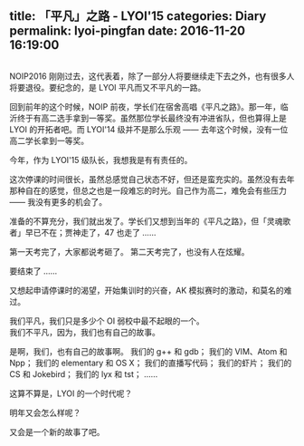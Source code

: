 title: 「平凡」之路 - LYOI'15
categories: Diary
permalink: lyoi-pingfan
date: 2016-11-20 16:19:00
---

<div style="width: 100%; text-align: center; ">
<div id="aplayer" class="aplayer" style="width: 100%; max-width: 550px; text-align: left; display: inline-block; background: #fff; "></div>
</div>
<style>
.post .post-content .aplayer {
	margin-top: 20px;
}
</style>
<script>
var ap = new APlayer({
    element: document.getElementById('aplayer'),
    narrow: false,
    autoplay: false,
    showlrc: 3,
    mutex: true,
    theme: '#615754',
    music: {
        title: '平凡之路',
        author: '朴树',
        url: 'https://dn-menci.qbox.me/music/pfzl.ogg',
        pic: 'https://dn-menci.qbox.me/music/pfzl.jpg',
        lrc: '/lyoi-pingfan/pfzl.lrc'
    }
});
</script>

NOIP2016 刚刚过去，这代表着，除了一部分人将要继续走下去之外，也有很多人将要退役。要纪念的，是 LYOI 平凡而又不平凡的一路。

<!-- more -->

回到前年的这个时候，NOIP 前夜，学长们在宿舍高唱《平凡之路》。那一年，临沂终于有高二选手拿到一等奖。虽然那位学长最终没有冲进省队，但也算得上是 LYOI 的开拓者吧。而 LYOI'14 级并不是那么乐观 —— 去年这个时候，没有一位高二学长拿到一等奖。

今年，作为 LYOI'15 级队长，我想我是有有责任的。

这次停课的时间很长，虽然总感觉自己状态不好，但还是蛮充实的。虽然没有去年那种自在的感觉，但总之也是一段难忘的时光。自己作为高二，难免会有些压力 —— 我没有更多的机会了。

准备的不算充分，我们就出发了。学长们又想到当年的《平凡之路》，但「灵魂歌者」早已不在；贾神走了，47 也走了 ……

第一天考完了，大家都说考砸了。
第二天考完了，也没有人在炫耀。

要结束了 ……

又想起申请停课时的渴望，开始集训时的兴奋，AK 模拟赛时的激动，和莫名的难过。

我们平凡，我们只是多少个 OI 弱校中最不起眼的一个。  
我们不平凡，因为，我们也有自己的故事。

是啊，我们，也有自己的故事啊。
我们的 g++ 和 gdb；
我们的 VIM、Atom 和 Npp；
我们的 elementary 和 OS X；
我们的直播写代码；
我们的虾片；
我们的 CS 和 Jokebird；
我们的 lyx 和 tst；
……

这算不算是，LYOI 的一个时代呢？

明年又会怎么样呢？

又会是一个新的故事了吧。
